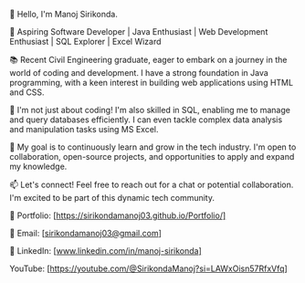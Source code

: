 👋 Hello, I'm Manoj Sirikonda.

🚀 Aspiring Software Developer | Java Enthusiast | Web Development Enthusiast | SQL Explorer | Excel Wizard

📚 Recent Civil Engineering graduate, eager to embark on a journey in the world of coding and development. I have a strong foundation in Java programming, with a keen interest in building web applications using HTML and CSS.

💼 I'm not just about coding! I'm also skilled in SQL, enabling me to manage and query databases efficiently. I can even tackle complex data analysis and manipulation tasks using MS Excel.

🌟 My goal is to continuously learn and grow in the tech industry. I'm open to collaboration, open-source projects, and opportunities to apply and expand my knowledge.

📫 Let's connect! Feel free to reach out for a chat or potential collaboration. I'm excited to be part of this dynamic tech community.

🔗 Portfolio: [https://sirikondamanoj03.github.io/Portfolio/]

📧 Email: [sirikondamanoj03@gmail.com]

📱 LinkedIn: [www.linkedin.com/in/manoj-sirikonda]

YouTube: [https://youtube.com/@SirikondaManoj?si=LAWxOisn57RfxVfq]
